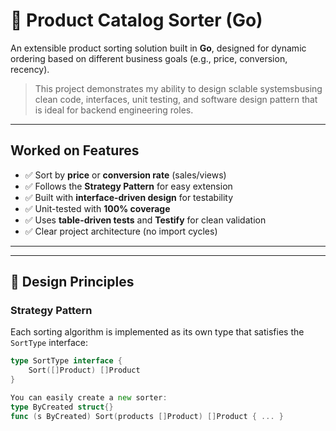 # 🛒 Product Catalog Sorter (Go)

An extensible product sorting solution built in **Go**, designed for dynamic ordering based on different business goals (e.g., price, conversion, recency).

> This project demonstrates my ability to design sclable systemsbusing clean code, interfaces, unit testing, and software design pattern that is ideal for backend engineering roles.

---

## Worked on Features

- ✅ Sort by **price** or **conversion rate** (sales/views)
- ✅ Follows the **Strategy Pattern** for easy extension
- ✅ Built with **interface-driven design** for testability
- ✅ Unit-tested with **100% coverage**
- ✅ Uses **table-driven tests** and **Testify** for clean validation
- ✅ Clear project architecture (no import cycles)

---


---

## 🧠 Design Principles

### Strategy Pattern

Each sorting algorithm is implemented as its own type that satisfies the `SortType` interface:

```go
type SortType interface {
    Sort([]Product) []Product
}

You can easily create a new sorter:
type ByCreated struct{}
func (s ByCreated) Sort(products []Product) []Product { ... }
